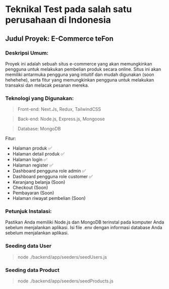 # Teknikal Test pada salah satu perusahaan di Indonesia 

## Judul Proyek: E-Commerce teFon

### Deskripsi Umum:
Proyek ini adalah sebuah situs e-commerce yang akan memungkinkan pengguna untuk melakukan pembelian produk secara online. Situs ini akan memiliki antarmuka pengguna yang intuitif dan mudah digunakan (soon hehehehe), serta fitur yang memungkinkan pengguna untuk melakukan transaksi dan melacak pesanan mereka.

### Teknologi yang Digunakan:
> Front-end: Next.Js, Redux, TailwindCSS

> Back-end: Node.js, Express.js, Mongoose

> Database: MongoDB



Fitur:

- Halaman produk ✅
- Halaman detail produk ✅
- Halaman login ✅
- Halaman register ✅
- Dashboard pengguna role admin ✅
- Dashboard pengguna role customer ✅
- Keranjang belanja (Soon)
- Checkout  (Soon)
- Pembayaran (Soon)
- Halaman riwayat pembelian (Soon)


### Petunjuk Instalasi:
Pastikan Anda memiliki Node.js dan MongoDB terinstal pada komputer Anda sebelum menjalankan aplikasi.
Isi file .env dengan informasi database Anda sebelum menjalankan aplikasi.


### Seeding data User
> node ./backend/app/seeders/seedUsers.js
### Seeding data Product
> node ./backend/app/seeders/seedProducts.js
